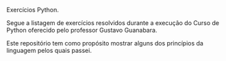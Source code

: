 Exercícios Python.

Segue a listagem de exercícios resolvidos durante a execução do Curso de Python oferecido pelo professor Gustavo Guanabara.

Este repositório tem como propósito mostrar alguns dos princípios da linguagem pelos quais passei.
